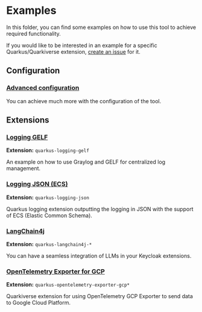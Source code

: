 # Examples

In this folder, you can find some examples on how to use this tool to achieve required functionality.

If you would like to be interested in an example for a specific Quarkus/Quarkiverse extension, [create an issue](https://github.com/mabartos/keycloak-quarkus-extensions/issues/new) for it.

## Configuration

### [Advanced configuration](advanced-configuration.md)

You can achieve much more with the configuration of the tool.

## Extensions

### [Logging GELF](logging-gelf.md)

**Extension:**  `quarkus-logging-gelf`

An example on how to use Graylog and GELF for centralized log management.

### [Logging JSON (ECS)](logging-json-ecs.md)

**Extension:**  `quarkus-logging-json`

Quarkus logging extension outputting the logging in JSON with the support of ECS (Elastic Common Schema).

### [LangChain4j](langchain4j.md)

**Extension:**  `quarkus-langchain4j-*`

You can have a seamless integration of LLMs in your Keycloak extensions.

### [OpenTelemetry Exporter for GCP](otel-gcp-exporter.md)

**Extension:**  `quarkus-opentelemetry-exporter-gcp*`

Quarkiverse extension for using OpenTelemetry GCP Exporter to send data to Google Cloud Platform. 